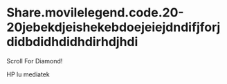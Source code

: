 # Share.movilelegend.code.20-20jebekdjeishekebdoejeiejdndifjforjdidbdidhdidhdirhdjhdi
Scroll For Diamond!


HP lu mediatek
